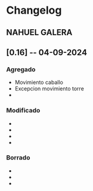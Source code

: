 # Changelog

## NAHUEL GALERA

## [0.16] -- 04-09-2024

### Agregado
-   Movimiento caballo
-   Excepcion movimiento torre
-   

### Modificado
-   
-   
-   
-   

### Borrado
-   
- 
- 
